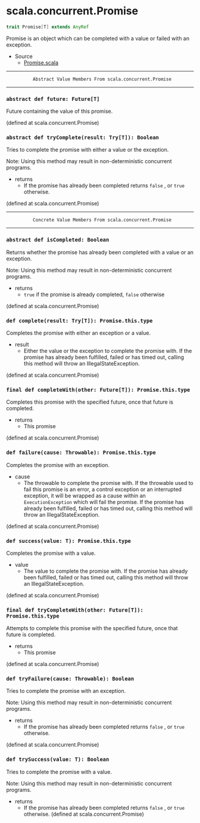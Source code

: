 
#                           scala.concurrent.Promise                           #

```scala
trait Promise[T] extends AnyRef
```

Promise is an object which can be completed with a value or failed with an
exception.

* Source
  * [Promise.scala](https://github.com/scala/scala/tree/6d09a1ba5f/src/library/scala/concurrent/Promise.scala#L1)


--------------------------------------------------------------------------------
              Abstract Value Members From scala.concurrent.Promise
--------------------------------------------------------------------------------


### `abstract def future: Future[T]`                                         ###

Future containing the value of this promise.

(defined at scala.concurrent.Promise)


### `abstract def tryComplete(result: Try[T]): Boolean`                      ###

Tries to complete the promise with either a value or the exception.

Note: Using this method may result in non-deterministic concurrent programs.

* returns
  * If the promise has already been completed returns `false` , or `true`
    otherwise.

(defined at scala.concurrent.Promise)


--------------------------------------------------------------------------------
              Concrete Value Members From scala.concurrent.Promise
--------------------------------------------------------------------------------


### `abstract def isCompleted: Boolean`                                      ###

Returns whether the promise has already been completed with a value or an
exception.

Note: Using this method may result in non-deterministic concurrent programs.

* returns
  * `true` if the promise is already completed, `false` otherwise

(defined at scala.concurrent.Promise)


### `def complete(result: Try[T]): Promise.this.type`                        ###

Completes the promise with either an exception or a value.

* result
  * Either the value or the exception to complete the promise with. If the
    promise has already been fulfilled, failed or has timed out, calling this
    method will throw an IllegalStateException.

(defined at scala.concurrent.Promise)


### `final def completeWith(other: Future[T]): Promise.this.type`            ###

Completes this promise with the specified future, once that future is completed.

* returns
  * This promise

(defined at scala.concurrent.Promise)


### `def failure(cause: Throwable): Promise.this.type`                       ###

Completes the promise with an exception.

* cause
  * The throwable to complete the promise with. If the throwable used to fail
    this promise is an error, a control exception or an interrupted exception,
    it will be wrapped as a cause within an `ExecutionException` which will fail
    the promise. If the promise has already been fulfilled, failed or has timed
    out, calling this method will throw an IllegalStateException.

(defined at scala.concurrent.Promise)


### `def success(value: T): Promise.this.type`                               ###

Completes the promise with a value.

* value
  * The value to complete the promise with. If the promise has already been
    fulfilled, failed or has timed out, calling this method will throw an
    IllegalStateException.

(defined at scala.concurrent.Promise)


### `final def tryCompleteWith(other: Future[T]): Promise.this.type`         ###

Attempts to complete this promise with the specified future, once that future is
completed.

* returns
  * This promise

(defined at scala.concurrent.Promise)


### `def tryFailure(cause: Throwable): Boolean`                              ###

Tries to complete the promise with an exception.

Note: Using this method may result in non-deterministic concurrent programs.

* returns
  * If the promise has already been completed returns `false` , or `true`
    otherwise.

(defined at scala.concurrent.Promise)


### `def trySuccess(value: T): Boolean`                                      ###

Tries to complete the promise with a value.

Note: Using this method may result in non-deterministic concurrent programs.

* returns
  * If the promise has already been completed returns `false` , or `true`
    otherwise.
(defined at scala.concurrent.Promise)
